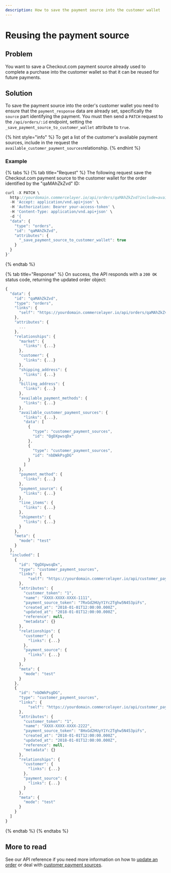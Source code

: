 ```yaml
---
description: How to save the payment source into the customer wallet
---
```


# Reusing the payment source

## Problem

You want to save a Checkout.com payment source already used to complete a purchase into the customer wallet so that it can be reused for future payments.

## Solution

To save the payment source into the order's customer wallet you need to ensure that the `payment_response` data are already set, specifically the `source` part identifying the payment. You must then send a `PATCH` request to the `/api/orders/:id` endpoint, setting the `_save_payment_source_to_customer_wallet` attribute to `true`.

{% hint style="info" %}
To get a list of the customer's available payment sources, include in the request the `available_customer_payment_sources`relationship.
{% endhint %}

### Example

{% tabs %}
{% tab title="Request" %}
The following request save the Checkout.com payment source to the customer wallet for the order identified by the "qaMAhZkZvd" ID:

```javascript
curl -X PATCH \
  http://yourdomain.commercelayer.io/api/orders/qaMAhZkZvd?include=available_customer_payment_sources \
  -H 'Accept: application/vnd.api+json' \
  -H 'Authorization: Bearer your-access-token' \
  -H 'Content-Type: application/vnd.api+json' \
  -d '{
  "data": {
    "type": "orders",
    "id": "qaMAhZkZvd",
    "attributes": {
      "_save_payment_source_to_customer_wallet": true
    }
  }
}'
```
{% endtab %}

{% tab title="Response" %}
On success, the API responds with a `200 OK` status code, returning the updated order object:

```javascript
{
  "data": {
    "id": "qaMAhZkZvd",
    "type": "orders",
    "links": {
      "self": "https://yourdomain.commercelayer.io/api/orders/qaMAhZkZvd"
    },
    "attributes": {
      ...
    },
    "relationships": {
      "market": {
        "links": {...}
      },
      "customer": {
        "links": {...}
      },
      "shipping_address": {
        "links": {...}
      },
      "billing_address": {
        "links": {...}
      },
      "available_payment_methods": {
        "links": {...}
      },
      "available_customer_payment_sources": {
        "links": {...},
        "data": [
          {
            "type": "customer_payment_sources",
            "id": "QgDXpwsqDx"
          },
          {
            "type": "customer_payment_sources",
            "id": "nbDWkPsgDG"
          }
        ]
      },
      "payment_method": {
        "links": {...}
      },
      "payment_source": {
        "links": {...}
      },
      "line_items": {
        "links": {...}
      },
      "shipments": {
        "links": {...}
      }
    },
    "meta": {
      "mode": "test"
    }
  },
  "included": [
    {
      "id": "QgDXpwsqDx",
      "type": "customer_payment_sources",
      "links": {
          "self": "https://yourdomain.commercelayer.io/api/customer_payment_sources/QgDXpwsqDx"
      },
      "attributes": {
        "customer_token": "1",
        "name": "XXXX-XXXX-XXXX-1111",
        "payment_source_token": "7RxGd2HUyY1Yc2Tghw5N453piFs",
        "created_at": "2018-01-01T12:00:00.000Z",
        "updated_at": "2018-01-01T12:00:00.000Z",
        "reference": null,
        "metadata": {}
      },
      "relationships": {
        "customer": {
          "links": {...}
        },
        "payment_source": {
          "links": {...}
        }
      },
      "meta": {
        "mode": "test"
      }
    },
    {
      "id": "nbDWkPsgDG",
      "type": "customer_payment_sources",
      "links": {
          "self": "https://yourdomain.commercelayer.io/api/customer_payment_sources/nbDWkPsgDG"
      },
      "attributes": {
        "customer_token": "1",
        "name": "XXXX-XXXX-XXXX-2222",
        "payment_source_token": "8HxGd2HUyY1Yc2Tghw5N453piFs",
        "created_at": "2018-01-01T12:00:00.000Z",
        "updated_at": "2018-01-01T12:00:00.000Z",
        "reference": null,
        "metadata": {}
      },
      "relationships": {
        "customer": {
          "links": {...}
        },
        "payment_source": {
          "links": {...}
        }
      },
      "meta": {
        "mode": "test"
      }
    }
  ]
}
```
{% endtab %}
{% endtabs %}

## More to read

See our API reference if you need more information on how to [update an order](https://docs.commercelayer.io/api/resources/orders/update_order) or deal with [customer payment sources](https://docs.commercelayer.io/api/resources/customer_payment_sources).

